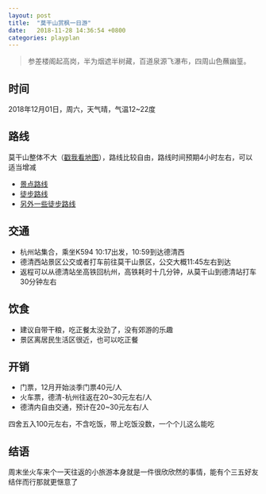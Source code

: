 ```yaml
---
layout: post
title:  "莫干山赏枫一日游"
date:   2018-11-28 14:36:54 +0800
categories: playplan
---
```


> 参差楼阁起高岗，半为烟遮半树藏，百道泉源飞瀑布，四周山色蘸幽篁。
 
## 时间
2018年12月01日，周六，天气晴，气温12~22度

## 路线
莫干山整体不大（[戳我看地图](http://www.mafengwo.cn/mdd/map/14125.html)），路线比较自由，路线时间预期4小时左右，可以适当增减
- [景点路线](http://www.mafengwo.cn/gonglve/ziyouxing/3116.html)
- [徒步路线](http://www.mafengwo.cn/i/10840854.html)
- [另外一些徒步路线](http://www.360doc.com/content/17/1228/19/14453044_717206434.shtml)

## 交通
- 杭州站集合，乘坐K594 10:17出发，10:59到达德清西
- 德清西站景区公交或者打车前往莫干山景区，公交大概11:45左右到达
- 返程可以从德清站坐高铁回杭州，高铁耗时十几分钟，从莫干山到德清站打车30分钟左右

## 饮食
- 建议自带干粮，吃正餐太没劲了，没有郊游的乐趣
- 景区离居民生活区很近，也可以吃正餐

## 开销
- 门票，12月开始淡季门票40元/人
- 火车票，德清-杭州往返在20~30元左右/人
- 德清内自由交通，预计在20~30元左右/人

四舍五入100元左右，不含吃饭，带上吃饭没数，一个个儿这么能吃

## 结语
周末坐火车来个一天往返的小旅游本身就是一件很欣欣然的事情，能有个三五好友结伴而行那就更惬意了